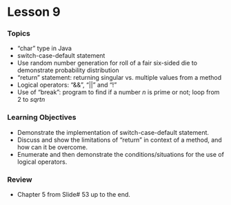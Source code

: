 # Lesson 9

### Topics
- “char” type in Java
- switch-case-default statement
- Use random number generation for roll of a fair six-sided die to demonstrate probability distribution
- “return” statement: returning singular vs. multiple values from a method
- Logical operators: “&&”, “||” and “!”
- Use of “break”: program to find if a number $n$ is prime or not; loop from 2 to $sqrt{n}$

### Learning Objectives
- Demonstrate the implementation of switch-case-default statement.
- Discuss and show the limitations of “return” in context of a method, and how can it be overcome.
- Enumerate and then demonstrate the conditions/situations for the use of logical operators.

### Review
- Chapter 5 from Slide# 53 up to the end.

